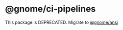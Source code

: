 # @gnome/ci-pipelines

This package is DEPRECATED. Migrate to [@gnome/ansi](https://jsr.io/@gnome/ansi)
